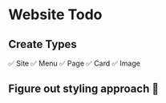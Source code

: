 # Website Todo

## Create Types

✅ Site
✅ Menu
✅ Page
✅ Card
✅ Image

##  Figure out styling approach 🎨

